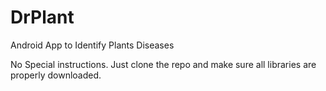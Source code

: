 # DrPlant
Android App to Identify Plants Diseases

No Special instructions. Just clone the repo and make sure all libraries are properly downloaded.
